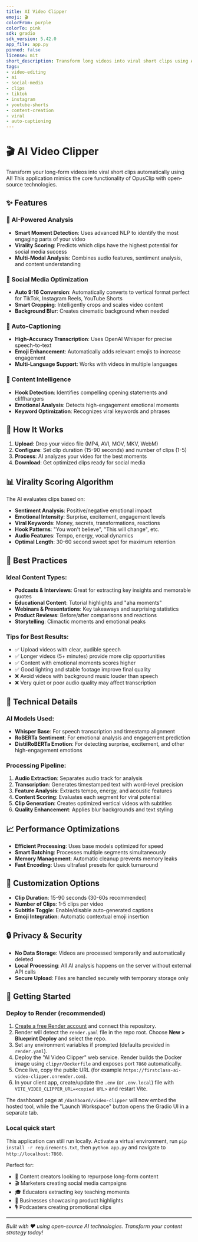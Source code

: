 ```yaml
---
title: AI Video Clipper
emoji: 🎬
colorFrom: purple
colorTo: pink
sdk: gradio
sdk_version: 5.42.0
app_file: app.py
pinned: false
license: mit
short_description: Transform long videos into viral short clips using AI
tags:
- video-editing
- ai
- social-media
- clips
- tiktok
- instagram
- youtube-shorts
- content-creation
- viral
- auto-captioning
---
```


# 🎬 AI Video Clipper

Transform your long-form videos into viral short clips automatically using AI! This application mimics the core functionality of OpusClip with open-source technologies.

## ✨ Features

### 🤖 AI-Powered Analysis
- **Smart Moment Detection**: Uses advanced NLP to identify the most engaging parts of your video
- **Virality Scoring**: Predicts which clips have the highest potential for social media success
- **Multi-Modal Analysis**: Combines audio features, sentiment analysis, and content understanding

### 📱 Social Media Optimization
- **Auto 9:16 Conversion**: Automatically converts to vertical format perfect for TikTok, Instagram Reels, YouTube Shorts
- **Smart Cropping**: Intelligently crops and scales video content
- **Background Blur**: Creates cinematic background when needed

### 📝 Auto-Captioning
- **High-Accuracy Transcription**: Uses OpenAI Whisper for precise speech-to-text
- **Emoji Enhancement**: Automatically adds relevant emojis to increase engagement
- **Multi-Language Support**: Works with videos in multiple languages

### 🎯 Content Intelligence
- **Hook Detection**: Identifies compelling opening statements and cliffhangers
- **Emotional Analysis**: Detects high-engagement emotional moments
- **Keyword Optimization**: Recognizes viral keywords and phrases

## 🚀 How It Works

1. **Upload**: Drop your video file (MP4, AVI, MOV, MKV, WebM)
2. **Configure**: Set clip duration (15-90 seconds) and number of clips (1-5)
3. **Process**: AI analyzes your video for the best moments
4. **Download**: Get optimized clips ready for social media

## 📊 Virality Scoring Algorithm

The AI evaluates clips based on:
- **Sentiment Analysis**: Positive/negative emotional impact
- **Emotional Intensity**: Surprise, excitement, engagement levels  
- **Viral Keywords**: Money, secrets, transformations, reactions
- **Hook Patterns**: "You won't believe", "This will change", etc.
- **Audio Features**: Tempo, energy, vocal dynamics
- **Optimal Length**: 30-60 second sweet spot for maximum retention

## 🎥 Best Practices

### Ideal Content Types:
- **Podcasts & Interviews**: Great for extracting key insights and memorable quotes
- **Educational Content**: Tutorial highlights and "aha moments"
- **Webinars & Presentations**: Key takeaways and surprising statistics
- **Product Reviews**: Before/after comparisons and reactions
- **Storytelling**: Climactic moments and emotional peaks

### Tips for Best Results:
- ✅ Upload videos with clear, audible speech
- ✅ Longer videos (5+ minutes) provide more clip opportunities  
- ✅ Content with emotional moments scores higher
- ✅ Good lighting and stable footage improve final quality
- ❌ Avoid videos with background music louder than speech
- ❌ Very quiet or poor audio quality may affect transcription

## 🔧 Technical Details

### AI Models Used:
- **Whisper Base**: For speech transcription and timestamp alignment
- **RoBERTa Sentiment**: For emotional analysis and engagement prediction
- **DistilRoBERTa Emotion**: For detecting surprise, excitement, and other high-engagement emotions

### Processing Pipeline:
1. **Audio Extraction**: Separates audio track for analysis
2. **Transcription**: Generates timestamped text with word-level precision
3. **Feature Analysis**: Extracts tempo, energy, and acoustic features
4. **Content Scoring**: Evaluates each segment for viral potential
5. **Clip Generation**: Creates optimized vertical videos with subtitles
6. **Quality Enhancement**: Applies blur backgrounds and text styling

## 📈 Performance Optimizations

- **Efficient Processing**: Uses base models optimized for speed
- **Smart Batching**: Processes multiple segments simultaneously
- **Memory Management**: Automatic cleanup prevents memory leaks
- **Fast Encoding**: Uses ultrafast presets for quick turnaround

## 🎨 Customization Options

- **Clip Duration**: 15-90 seconds (30-60s recommended)
- **Number of Clips**: 1-5 clips per video
- **Subtitle Toggle**: Enable/disable auto-generated captions
- **Emoji Integration**: Automatic contextual emoji insertion

## 🔒 Privacy & Security

- **No Data Storage**: Videos are processed temporarily and automatically deleted
- **Local Processing**: All AI analysis happens on the server without external API calls
- **Secure Upload**: Files are handled securely with temporary storage only

## 🚀 Getting Started

### Deploy to Render (recommended)

1. [Create a free Render account](https://render.com) and connect this repository.
2. Render will detect the `render.yaml` file in the repo root. Choose **New > Blueprint Deploy** and select the repo.
3. Set any environment variables if prompted (defaults provided in `render.yaml`).
4. Deploy the "AI Video Clipper" web service. Render builds the Docker image using `clipyr/Dockerfile` and exposes port `7860` automatically.
5. Once live, copy the public URL (for example `https://firstclass-ai-video-clipper.onrender.com`).
6. In your client app, create/update the `.env` (or `.env.local`) file with `VITE_VIDEO_CLIPPER_URL=<copied URL>` and restart Vite.

The dashboard page at `/dashboard/video-clipper` will now embed the hosted tool, while the "Launch Workspace" button opens the Gradio UI in a separate tab.

### Local quick start

This application can still run locally. Activate a virtual environment, run `pip install -r requirements.txt`, then `python app.py` and navigate to `http://localhost:7860`.

Perfect for:
- 📱 Content creators looking to repurpose long-form content
- 🎬 Marketers creating social media campaigns
- 🎓 Educators extracting key teaching moments
- 💼 Businesses showcasing product highlights
- 🎙️ Podcasters creating promotional clips

---

*Built with ❤️ using open-source AI technologies. Transform your content strategy today!*

